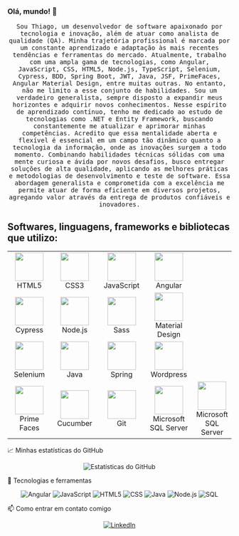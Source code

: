 ### Olá, mundo! 👋
<p align="center">
  
  <samp>
    Sou Thiago, um desenvolvedor de software apaixonado por tecnologia e inovação, além de atuar como analista de qualidade (QA). Minha trajetória profissional é marcada por um constante aprendizado e adaptação às mais recentes tendências e ferramentas do mercado.
    Atualmente, trabalho com uma ampla gama de tecnologias, como Angular, JavaScript, CSS, HTML5, Node.js, TypeScript, Selenium, Cypress, BDD, Spring Boot, JWT, Java, JSF, PrimeFaces, Angular Material Design, entre muitas outras. No entanto, não me limito a esse conjunto de     habilidades. Sou um verdadeiro generalista, sempre disposto a expandir meus horizontes e adquirir novos conhecimentos.
    Nesse espírito de aprendizado contínuo, tenho me dedicado ao estudo de tecnologias como .NET e Entity Framework, buscando constantemente me atualizar e aprimorar minhas competências. Acredito que essa mentalidade aberta e flexível é essencial em um campo tão dinâmico       quanto a tecnologia da informação, onde as inovações surgem a todo momento.
  Combinando habilidades técnicas sólidas com uma mente curiosa e ávida por novos desafios, busco entregar soluções de alta qualidade, aplicando as melhores práticas e metodologias de desenvolvimento e teste de software. Essa abordagem generalista e comprometida com a         excelência me permite atuar de forma eficiente em diversos projetos, agregando valor através da entrega de produtos confiáveis e inovadores.
  </samp>
</p>

## Softwares, linguagens, frameworks e bibliotecas que utilizo:
<table>
  <tbody>
    <tr>
      <td width="25%" align="center">
        <img height="64px" src="https://img.icons8.com/color/48/000000/html-5.png">
        <br>
        <span>HTML5</span>
      </td>
      <td width="25%" align="center">
        <img height="64px" src="https://img.icons8.com/color/48/000000/css3.png">
        <br>
        <span>CSS3</span>
      </td>
      <td width="25%" align="center">
        <img height="64px" src="https://img.icons8.com/color/48/000000/javascript.png">
        <br>
        <span>JavaScript</span>
      </td>
      <td width="25%" align="center">
        <img height="64px" src="https://w7.pngwing.com/pngs/14/568/png-transparent-angularjs-logo-javascript-security-token-angle-triangle-logo-thumbnail.png">
        <br>
        <span>Angular</span>
      </td>
    </tr>
    <tr>
      <td width="25%" align="center">
        <img height="64px" src="https://asset.brandfetch.io/idIq_kF0rb/idv3zwmSiY.jpeg">
        <br>
        <span>Cypress</span>
      </td>
      <td width="25%" align="center">
        <img height="64px" src="https://img.icons8.com/color/48/000000/nodejs.png">
        <br>
        <span>Node.js</span>
      </td>
      <td width="25%" align="center">
        <img height="64px" src="https://img.icons8.com/color/48/000000/sass.png">
        <br>
        <span>Sass<span>
      </td>
      <td width="25%" align="center">
        <img height="64px" src="https://seeklogo.com/images/M/material-design-logo-8BAFEFE50B-seeklogo.com.png">
        <br>
        <span>Material Design</span>
      </td>
    </tr>
    <tr>
      <td width="25%" align="center">
        <img height="64px" src="https://seeklogo.com/images/S/selenium-logo-A1B53CEFB0-seeklogo.com.png">
        <br>
        <span>Selenium</span>
      </td>
      <td width="25%" align="center">
        <img height="64px" src="https://img.icons8.com/color/48/000000/java-coffee-cup-logo.png">
        <br>
        <span>Java</span>
      </td>
      <td width="25%" align="center">
        <img height="64px" src="https://img.icons8.com/color/48/000000/spring-logo.png">
        <br>
        <span>Spring<span>
      </td>
      <td width="25%" align="center">
        <img height="64px" src="https://img.icons8.com/color/48/000000/wordpress.png">
        <br>
        <span>Wordpress</span>
      </td>
    </tr>
    <tr>
      <td width="25%" align="center">
        <img height="64px" src="https://i1.wp.com/www.primefaces.org/wp-content/uploads/2021/10/primefaces-logo.png?fit=1368%2C320&ssl=1">
        <br>
        <span>Prime Faces</span>
      </td>
      <td width="25%" align="center">
        <img height="64px" src="https://seeklogo.com/images/C/cucumber-logo-D727C551CE-seeklogo.com.png">
        <br>
        <span>Cucumber</span>
      </td>
      <td width="25%" align="center">
        <img height="64px" src="https://img.icons8.com/color/48/000000/git.png"">
        <br>
        <span>Git</span>
      </td>
        <td width="25%" align="center">
        <img height="64px" src="https://brandslogos.com/wp-content/uploads/images/microsoft-sql-server-logo.png">
             <br>
        <span>Microsoft SQL Server</span>
      </td>
        <td width="25%" align="center">
        <img height="64px" src="https://brandslogos.com/wp-content/uploads/images/https://www.google.com/url?sa=i&url=https%3A%2F%2Fdotnet.microsoft.com%2Fen-us%2F&psig=AOvVaw25wtqsDm8FsgncD5K-g76Y&ust=1714048141111000&source=images&cd=vfe&opi=89978449&ved=0CBIQjRxqFwoTCND88IXt2oUDFQAAAAAdAAAAABAP">
             <br>
        <span>Microsoft SQL Server</span>
      </td>
  </tbody>
</table>
📈 Minhas estatísticas do GitHub
<p align="center">
  <img src="https://github-readme-stats.vercel.app/api?username=Thiago11112000&show_icons=true&theme=radical" alt="Estatísticas do GitHub">
</p>

🔧 Tecnologias e ferramentas
<p align="center">
  <img src="https://img.shields.io/badge/Code-Angular-informational?style=flat&logo=angular&logoColor=white&color=2bbc8a" alt="Angular">
  <img src="https://img.shields.io/badge/Code-JavaScript-informational?style=flat&logo=javascript&logoColor=white&color=2bbc8a" alt="JavaScript">
  <img src="https://img.shields.io/badge/Code-HTML5-informational?style=flat&logo=html5&logoColor=white&color=2bbc8a" alt="HTML5">
  <img src="https://img.shields.io/badge/Code-CSS-informational?style=flat&logo=css3&logoColor=white&color=2bbc8a" alt="CSS">
  <img src="https://img.shields.io/badge/Code-Java-informational?style=flat&logo=java&logoColor=white&color=2bbc8a" alt="Java">
  <img src="https://img.shields.io/badge/Tools-Node.js-informational?style=flat&logo=node-dot-js&logoColor=white&color=2bbc8a" alt="Node.js">
  <img src="https://img.shields.io/badge/Tools-SQL-informational?style=flat&logo=mysql&logoColor=white&color=2bbc8a" alt="SQL">
</p>

📫 Como entrar em contato comigo
<p align="center">
  <a href="https://www.linkedin.com/in/thiago-martins-2996ba1a2/"><img src="https://img.shields.io/badge/-LinkedIn-0077B5?style=flat&logo=LinkedIn&logoColor=white" alt="LinkedIn"></a>
</p>
